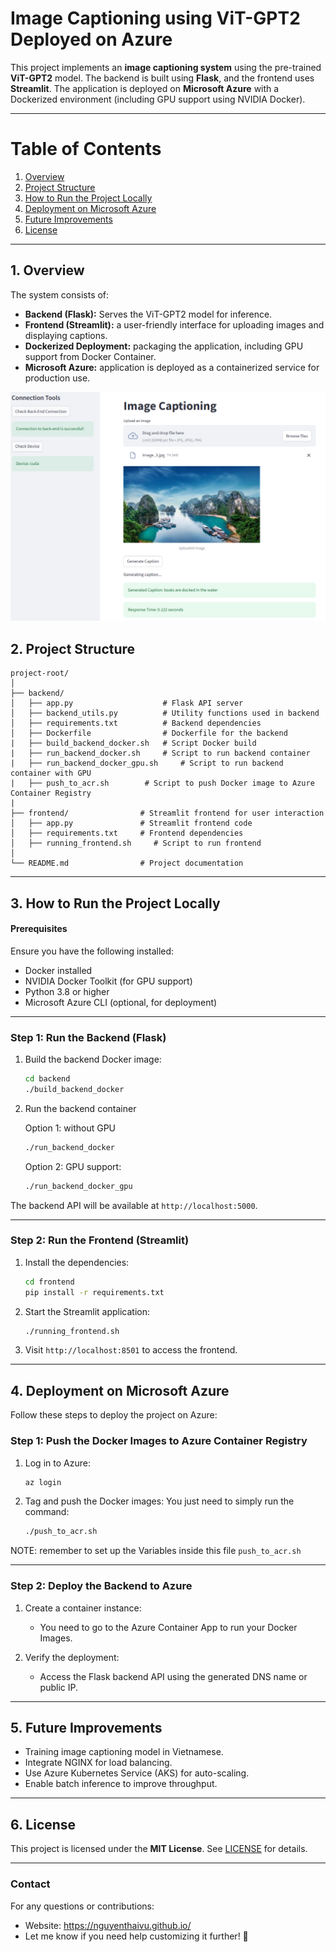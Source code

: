 # **Image Captioning using ViT-GPT2 Deployed on Azure**

This project implements an **image captioning system** using the pre-trained **ViT-GPT2** model. The backend is built using **Flask**, and the frontend uses **Streamlit**. The application is deployed on **Microsoft Azure** with a Dockerized environment (including GPU support using NVIDIA Docker).

---

# **Table of Contents**
1. [Overview](#overview)
2. [Project Structure](#project-structure)
3. [How to Run the Project Locally](#how-to-run-the-project-locally)
4. [Deployment on Microsoft Azure](#deployment-on-microsoft-azure)
5. [Future Improvements](#future-improvements)
6. [License](#license)

---

## **1. Overview**

The system consists of:
- **Backend (Flask):** Serves the ViT-GPT2 model for inference.
- **Frontend (Streamlit):** a user-friendly interface for uploading images and displaying captions.
- **Dockerized Deployment:** packaging the application, including GPU support from Docker Container.
- **Microsoft Azure:** application is deployed as a containerized service for production use.


![Streamlit UI](./asset/image_caption_homepage.png)


## **2. Project Structure**

```plaintext
project-root/
│
├── backend/                 
│   ├── app.py                    # Flask API server
│   ├── backend_utils.py          # Utility functions used in backend
│   ├── requirements.txt          # Backend dependencies
│   ├── Dockerfile                # Dockerfile for the backend 
|   ├── build_backend_docker.sh   # Script Docker build
|   ├── run_backend_docker.sh     # Script to run backend container
|   ├── run_backend_docker_gpu.sh     # Script to run backend container with GPU
|   ├── push_to_acr.sh        # Script to push Docker image to Azure Container Registry
|
├── frontend/                # Streamlit frontend for user interaction
│   ├── app.py               # Streamlit frontend code
│   ├── requirements.txt     # Frontend dependencies
│   ├── running_frontend.sh     # Script to run frontend
│
└── README.md                # Project documentation
```

---

## **3. How to Run the Project Locally**

#### **Prerequisites**
Ensure you have the following installed:
- Docker installed
- NVIDIA Docker Toolkit (for GPU support)
- Python 3.8 or higher
- Microsoft Azure CLI (optional, for deployment)

---

### **Step 1: Run the Backend (Flask)**
1. Build the backend Docker image:
   ```bash
   cd backend
   ./build_backend_docker
   ```

2. Run the backend container 

    Option 1: without GPU
    ```bash
    ./run_backend_docker
    ```

    Option 2: GPU support:
    ```bash
    ./run_backend_docker_gpu
    ```

The backend API will be available at `http://localhost:5000`.

---

### **Step 2: Run the Frontend (Streamlit)**
1. Install the dependencies:
   ```bash
   cd frontend
   pip install -r requirements.txt
   ```

2. Start the Streamlit application:
   ```bash
   ./running_frontend.sh
   ```

3. Visit `http://localhost:8501` to access the frontend.

---

## **4. Deployment on Microsoft Azure**

Follow these steps to deploy the project on Azure:

### **Step 1: Push the Docker Images to Azure Container Registry**
1. Log in to Azure:
   ```bash
   az login
   ```

2. Tag and push the Docker images:
    You just need to simply run the command:
   ```bash
   ./push_to_acr.sh
   ```

NOTE: remember to set up the Variables inside this file `push_to_acr.sh`

---

### **Step 2: Deploy the Backend to Azure**
1. Create a container instance:
   - You need to go to the Azure Container App to run your Docker Images.

2. Verify the deployment:
   - Access the Flask backend API using the generated DNS name or public IP.

---

## **5. Future Improvements**
- Training image captioning model in Vietnamese.
- Integrate NGINX for load balancing.
- Use Azure Kubernetes Service (AKS) for auto-scaling.
- Enable batch inference to improve throughput.

---

## **6. License**
This project is licensed under the **MIT License**. See [LICENSE](LICENSE) for details.

---

### **Contact**
For any questions or contributions:
- Website: https://nguyenthaivu.github.io/
- Let me know if you need help customizing it further! 🚀 